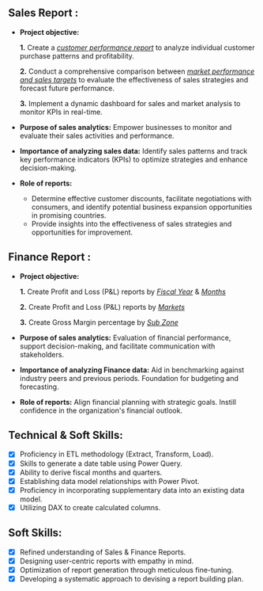 ## Sales Report :

- **Project objective:**
  
    **1.** Create a _[customer performance report](https://github.com/SudiptaGhosh00/Excel-Sales-Analysis/blob/main/Customer%20Performance%20Report.pdf)_ to analyze individual customer purchase patterns and profitability.
  
    **2.** Conduct a comprehensive comparison between _[market performance and sales targets](https://github.com/SudiptaGhosh00/Excel-Sales-Analysis/blob/main/Market%20Performance%20VS%20Target%20Report.pdf)_ to evaluate the effectiveness of sales strategies and forecast future performance.
  
    **3.** Implement a dynamic dashboard for sales and market analysis to monitor KPIs in real-time.

- **Purpose of sales analytics:** Empower businesses to monitor and evaluate their sales activities and performance.
  
- **Importance of analyzing sales data:** Identify sales patterns and track key performance indicators (KPIs) to optimize strategies and enhance decision-making.
  
- **Role of reports:** 
    - Determine effective customer discounts, facilitate negotiations with consumers, and identify potential business expansion opportunities in promising countries.
    - Provide insights into the effectiveness of sales strategies and opportunities for improvement.

## Finance Report :

- **Project objective:** 

    **1.** Create Profit and Loss (P&L) reports by _[Fiscal Year](https://github.com/SudiptaGhosh00/Excel-Sales-Analysis/blob/main/P%26L%20Statement%20by%20Fiscal%20Year.pdf)_ & _[Months](https://github.com/SudiptaGhosh00/Excel-Sales-Analysis/blob/main/P%26L%20Statement%20by%20Months.pdf)_
  
    **2.** Create Profit and Loss (P&L) reports by _[Markets](https://github.com/SudiptaGhosh00/Excel-Sales-Analysis/blob/main/P%26L%20Statement%20by%20Markets.pdf)_
  
    **3.** Create Gross Margin percentage by _[Sub Zone](https://github.com/SudiptaGhosh00/Excel-Sales-Analysis/blob/main/GM%25%20by%20Sub%20Zone.pdf)_

- **Purpose of sales analytics:** Evaluation of financial performance, support decision-making, and facilitate communication with stakeholders.

- **Importance of analyzing Finance data:** Aid in benchmarking against industry peers and previous periods. Foundation for budgeting and forecasting.

- **Role of reports:** Align financial planning with strategic goals. Instill confidence in the organization's financial outlook.


## Technical & Soft Skills:
- [x] Proficiency in ETL methodology (Extract, Transform, Load).
- [x] Skills to generate a date table using Power Query.
- [x] Ability to derive fiscal months and quarters.
- [x] Establishing data model relationships with Power Pivot.
- [x] Proficiency in incorporating supplementary data into an existing data model.
- [x] Utilizing DAX to create calculated columns.

## Soft Skills:
- [x] Refined understanding of Sales & Finance Reports.
- [x] Designing user-centric reports with empathy in mind.
- [x] Optimization of report generation through meticulous fine-tuning.
- [x] Developing a systematic approach to devising a report building plan.
